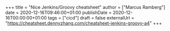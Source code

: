 +++
title = "Nice Jenkins/Groovy cheatsheet"
author = ["Marcus Ramberg"]
date = 2020-12-16T09:46:00+01:00
publishDate = 2020-12-16T00:00:00+01:00
tags = ["cicd"]
draft = false
externalUrl = "https://cheatsheet.dennyzhang.com/cheatsheet-jenkins-groovy-a4"
+++
